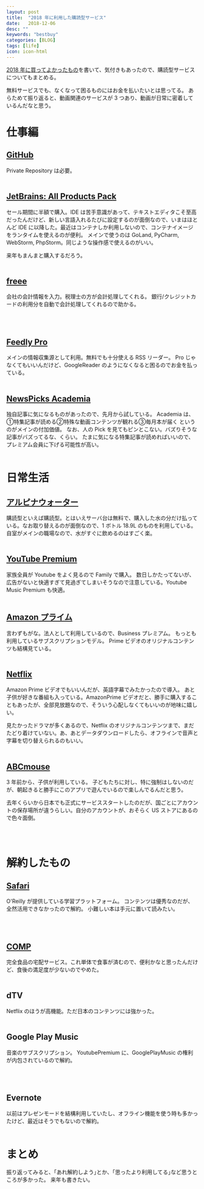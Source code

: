 ```yaml
---
layout: post
title:  "2018 年に利用した購読型サービス"
date:   2018-12-06
desc: ""
keywords: "bestbuy"
categories: [BLOG]
tags: [life]
icon: icon-html
---
```


[2018 年に買ってよかったもの](https://www.goodwith.tech/blog/2018/12/06/best-buy-in-2018.html)を書いて、気付きもあったので、購読型サービスについてもまとめる。

無料サービスでも、なくなって困るものにはお金を払いたいとは思ってる。
あらためて振り返ると、動画関連のサービスが 3 つあり、動画が日常に密着しているんだなと思う。

# 仕事編

## [GitHub](https://github.com/)
Private Repository は必要。
<br/><br/>

## [JetBrains: All Products Pack](https://www.jetbrains.com/)
セール期間に半額で購入。IDE は苦手意識があって、テキストエディタこそ至高だったんだけど、新しい言語入れるたびに設定するのが面倒なので、いまはほとんど IDE に以降した。最近はコンテナしか利用しないので、コンテナイメージをランタイムを使えるのが便利。
メインで使うのは GoLand, PyCharm, WebStorm, PhpStorm。同じような操作感で使えるのがいい。

来年もまんまと購入するだろう。
<br/><br/>

## [freee](https://www.freee.co.jp/)
会社の会計情報を入力。税理士の方が会計処理してくれる。
銀行/クレジットカードの利用分を自動で会計処理してくれるので助かる。

<br/><br/>

## [Feedly Pro](https://feedly.com/i/latest)
メインの情報収集源として利用。無料でも十分使える RSS リーダー。
Pro じゃなくてもいいんだけど、GoogleReader のようになくなると困るのでお金を払っている。
<br/><br/>


## [NewsPicks Academia](https://newspicks.com/)
独自記事に気になるものがあったので、先月から試している。
Academia は、①特集記事が読める②特殊な動画コンテンツが観れる③毎月本が届く というのがメインの付加価値。
なお、人の Pick を見てもピンとこない。バズりそうな記事がバズってるな、くらい。
たまに気になる特集記事が読めればいいので、プレミアム会員に下げる可能性が高い。
<br/><br/>

# 日常生活
## [アルピナウォーター](https://www.alpina-water.com/)
購読型といえば購読型。とはいえサーバ台は無料で、購入した水の分だけ払っている。なお取り替えるのが面倒なので、1 ボトル 18.9L のものを利用している。
自室がメインの職場なので、水がすぐに飲めるのはすごく楽。
<br/><br/>

## [YouTube Premium](https://www.youtube.com/premium)
家族全員が Youtube をよく見るので Family で購入。
数日しかたってないが、広告がないと快適すぎて見過ぎてしまいそうなので注意している。Youtube Music Premium も快適。
<br/><br/>

## [Amazon プライム](https://www.amazon.co.jp/)
言わずもがな。法人として利用しているので、Business プレミアム。
もっとも利用しているサブスクリプションモデル。
Prime ビデオのオリジナルコンテンツも結構見ている。
<br/><br/>

## [Netflix](https://www.netflix.com/jp/)
Amazon Prime ビデオでもいいんだが、英語字幕でみたかったので導入。
あと子供が好きな番組も入っている。AmazonPrime ビデオだと、勝手に購入することもあったが、全部見放題なので、そういう心配しなくてもいいのが地味に嬉しい。

見たかったドラマが多くあるので、Netflix のオリジナルコンテンツまで、まだたどり着けていない。あ、あとデータダウンロードしたら、オフラインで音声と字幕を切り替えられるのもいい。
<br/><br/>

## [ABCmouse](https://www.abcmouse.com/)
3 年前から、子供が利用している。
子どもたちに対し、特に強制はしないのだが、朝起きると勝手にこのアプリで遊んでいるので楽しんでるんだと思う。

去年くらいから日本でも正式にサービススタートしたのだが、国ごとにアカウントの保存場所が違うらしい。自分のアカウントが、おそらく US ストアにあるので色々面倒。

<br/><br/>

# 解約したもの

## [Safari](https://learning.oreilly.com/home/)
O'Reilly が提供している学習プラットフォーム。
コンテンツは優秀なのだが、全然活用できなかったので解約。
小難しい本は手元に置いて読みたい。

<br/><br/>
## [COMP](http://www.comp.jp/)
完全食品の宅配サービス。これ単体で食事が済むので、便利かなと思ったんだけど、食後の満足度が少ないのでやめた。
<br/><br/>

## dTV
Netflix のほうが高機能。ただ日本のコンテンツには強かった。
<br/><br/>

## Google Play Music
音楽のサブスクリプション。
YoutubePremium に、GooglePlayMusic の権利が内包されているので解約。

<br/><br/>

## Evernote
以前はプレゼンモードを結構利用していたし、オフライン機能を使う時も多かったけど、最近はそうでもないので解約。
<br/><br/>

# まとめ
振り返ってみると、｢あれ解約しよう｣とか、｢思ったより利用してる｣など思うところが多かった。
来年も書きたい。
